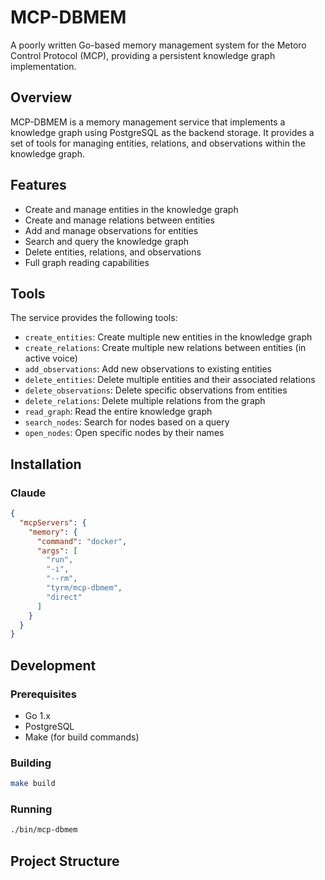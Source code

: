 # MCP-DBMEM

A poorly written Go-based memory management system for the Metoro Control Protocol (MCP), providing a persistent knowledge graph implementation.

## Overview

MCP-DBMEM is a memory management service that implements a knowledge graph using PostgreSQL as the backend storage. It provides a set of tools for managing entities, relations, and observations within the knowledge graph.

## Features

- Create and manage entities in the knowledge graph
- Create and manage relations between entities
- Add and manage observations for entities
- Search and query the knowledge graph
- Delete entities, relations, and observations
- Full graph reading capabilities

## Tools

The service provides the following tools:

- `create_entities`: Create multiple new entities in the knowledge graph
- `create_relations`: Create multiple new relations between entities (in active voice)
- `add_observations`: Add new observations to existing entities
- `delete_entities`: Delete multiple entities and their associated relations
- `delete_observations`: Delete specific observations from entities
- `delete_relations`: Delete multiple relations from the graph
- `read_graph`: Read the entire knowledge graph
- `search_nodes`: Search for nodes based on a query
- `open_nodes`: Open specific nodes by their names

## Installation

### Claude

```json
{
  "mcpServers": {
    "memory": {
      "command": "docker",
      "args": [
        "run",
        "-i",
        "--rm",
        "tyrm/mcp-dbmem",
        "direct"
      ]
    }
  }
}
```

## Development

### Prerequisites

- Go 1.x
- PostgreSQL
- Make (for build commands)

### Building

```bash
make build
```

### Running

```bash
./bin/mcp-dbmem
```

## Project Structure

